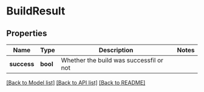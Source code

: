 # BuildResult

## Properties
Name | Type | Description | Notes
------------ | ------------- | ------------- | -------------
**success** | **bool** | Whether the build was successfil or not | 

[[Back to Model list]](../README.md#documentation-for-models) [[Back to API list]](../README.md#documentation-for-api-endpoints) [[Back to README]](../README.md)


